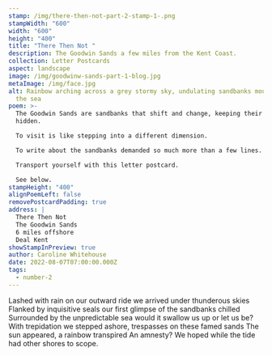 ```yaml
---
stamp: /img/there-then-not-part-2-stamp-1-.png
stampWidth: "600"
width: "600"
height: "400"
title: "There Then Not "
description: The Goodwin Sands a few miles from the Kent Coast.
collection: Letter Postcards
aspect: landscape
image: /img/goodwinw-sands-part-1-blog.jpg
metaImage: /img/face.jpg
alt: Rainbow arching across a grey stormy sky, undulating sandbanks moulded by
  the sea
poem: >-
  The Goodwin Sands are sandbanks that shift and change, keeping their secrets
  hidden. 

  To visit is like stepping into a different dimension. 

  To write about the sandbanks demanded so much more than a few lines. 

  Transport yourself with this letter postcard. 

  See below.
stampHeight: "400"
alignPoemLeft: false
removePostcardPadding: true
address: |
  There Then Not
  The Goodwin Sands
  6 miles offshore 
  Deal Kent
showStampInPreview: true
author: Caroline Whitehouse
date: 2022-08-07T07:00:00.000Z
tags:
  - number-2
---
```

Lashed with rain on our outward ride we arrived under thunderous skies
Flanked by inquisitive seals our first glimpse of the sandbanks chilled
Surrounded by the unpredictable sea would it swallow us up or let us be?
With trepidation we stepped ashore, trespasses on these famed sands
The sun appeared, a rainbow transpired
An amnesty? We hoped while the tide had other shores to scope.